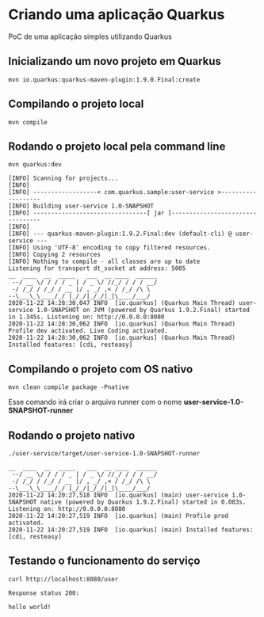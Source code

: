 # Criando uma aplicação Quarkus

PoC de uma aplicação simples utilizando Quarkus

## Inicializando um novo projeto em Quarkus

`mvn io.quarkus:quarkus-maven-plugin:1.9.0.Final:create`

## Compilando o projeto local

`mvn compile`

## Rodando o projeto local pela command line

`mvn quarkus:dev`

```
[INFO] Scanning for projects...
[INFO]
[INFO] ------------------< com.quarkus.sample:user-service >-------------------
[INFO] Building user-service 1.0-SNAPSHOT
[INFO] --------------------------------[ jar ]---------------------------------
[INFO]
[INFO] --- quarkus-maven-plugin:1.9.2.Final:dev (default-cli) @ user-service ---
[INFO] Using 'UTF-8' encoding to copy filtered resources.
[INFO] Copying 2 resources
[INFO] Nothing to compile - all classes are up to date
Listening for transport dt_socket at address: 5005
__  ____  __  _____   ___  __ ____  ______
 --/ __ \/ / / / _ | / _ \/ //_/ / / / __/
 -/ /_/ / /_/ / __ |/ , _/ ,< / /_/ /\ \
--\___\_\____/_/ |_/_/|_/_/|_|\____/___/
2020-11-22 14:28:30,047 INFO  [io.quarkus] (Quarkus Main Thread) user-service 1.0-SNAPSHOT on JVM (powered by Quarkus 1.9.2.Final) started in 1.345s. Listening on: http://0.0.0.0:8080
2020-11-22 14:28:30,062 INFO  [io.quarkus] (Quarkus Main Thread) Profile dev activated. Live Coding activated.
2020-11-22 14:28:30,062 INFO  [io.quarkus] (Quarkus Main Thread) Installed features: [cdi, resteasy]

```

## Compilando o projeto com OS nativo

`mvn clean compile package -Pnative`

Esse comando irá criar o arquivo runner com o nome **user-service-1.0-SNAPSHOT-runner**

## Rodando o projeto nativo

`./user-service/target/user-service-1.0-SNAPSHOT-runner`

```
__  ____  __  _____   ___  __ ____  ______
 --/ __ \/ / / / _ | / _ \/ //_/ / / / __/
 -/ /_/ / /_/ / __ |/ , _/ ,< / /_/ /\ \
--\___\_\____/_/ |_/_/|_/_/|_|\____/___/
2020-11-22 14:20:27,518 INFO  [io.quarkus] (main) user-service 1.0-SNAPSHOT native (powered by Quarkus 1.9.2.Final) started in 0.083s. Listening on: http://0.0.0.0:8080
2020-11-22 14:20:27,519 INFO  [io.quarkus] (main) Profile prod activated.
2020-11-22 14:20:27,519 INFO  [io.quarkus] (main) Installed features: [cdi, resteasy]
```

## Testando o funcionamento do serviço

`curl http://localhost:8080/user`

```
Response status 200:

hello world!
```
